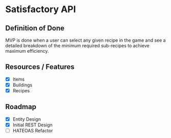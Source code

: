 # Satisfactory API


## Definition of Done
MVP is done when a user can select any given recipe in the game and see
a detailed breakdown of the minimum required sub-recipes to achieve maximum
efficiency.

## Resources / Features
- [x] Items
- [x] Buildings
- [x] Recipes

## Roadmap
- [x] Entity Design
- [x] Initial REST Design
- [ ] HATEOAS Refactor